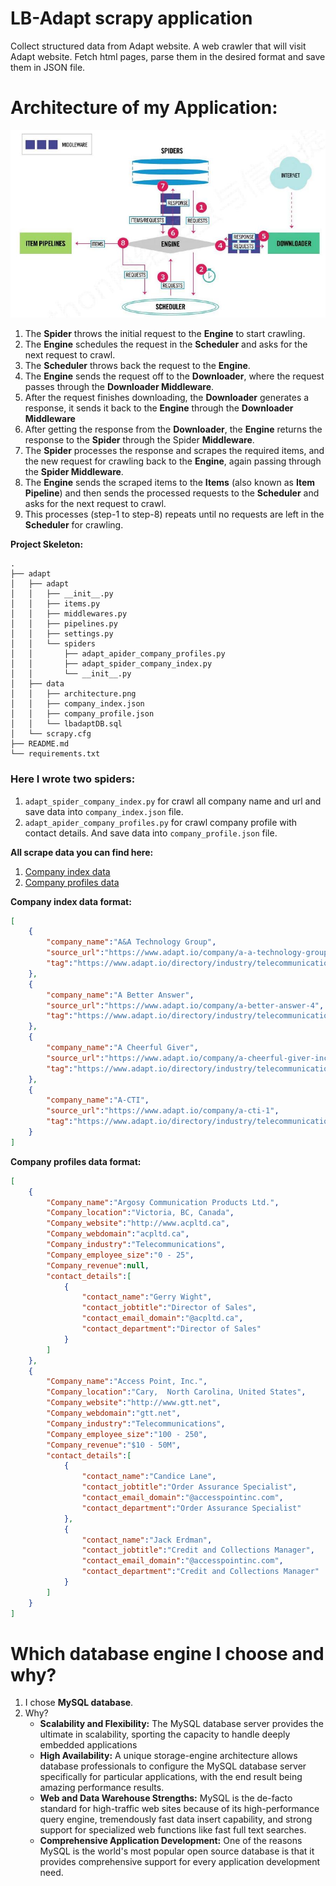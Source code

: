 # LB-Adapt scrapy application
Collect structured data from Adapt website. A web crawler that will visit Adapt website. Fetch html pages, 
parse them in the desired format and save them in JSON file.


# Architecture of my Application:

![Architecture](adapt/data/architecture.png "image source: programmersought") 

1. The **Spider** throws the initial request to the **Engine** to start crawling.
2. The **Engine** schedules the request in the **Scheduler** and asks for the next request to crawl.
3. The **Scheduler** throws back the request to the **Engine**.
4. The **Engine** sends the request off to the **Downloader**, where the request passes through the **Downloader Middleware**.
5. After the request finishes downloading, the **Downloader** generates a response, it sends it back to the **Engine** through the **Downloader Middleware**
6. After getting the response from the **Downloader**, the **Engine** returns the response to the **Spider** through the Spider **Middleware**.
7. The **Spider** processes the response and scrapes the required items, and the new request for crawling back to the **Engine**, again passing through the **Spider Middleware**.
8. The **Engine** sends the scraped items to the **Items** (also known as **Item Pipeline**) and then sends the processed requests to the **Scheduler** and asks for the next request to crawl.
9. This processes (step-1 to step-8) repeats until no requests are left in the **Scheduler** for crawling.

**Project Skeleton:**
```tree
.
├── adapt
│   ├── adapt
│   │   ├── __init__.py
│   │   ├── items.py
│   │   ├── middlewares.py
│   │   ├── pipelines.py
│   │   ├── settings.py
│   │   └── spiders
│   │       ├── adapt_apider_company_profiles.py
│   │       ├── adapt_spider_company_index.py
│   │       └── __init__.py
│   ├── data
│   │   ├── architecture.png
│   │   ├── company_index.json
│   │   ├── company_profile.json
│   │   └── lbadaptDB.sql
│   └── scrapy.cfg
├── README.md
└── requirements.txt
```
### Here I wrote two spiders:
1. ```adapt_spider_company_index.py``` for crawl all company name and url and save data into ```company_index.json``` file.
2. ```adapt_apider_company_profiles.py``` for crawl company profile with contact details. And save data into ```company_profile.json``` file.


**All scrape data you can find here:** 
1. [Company index data](adapt/data/company_index.json)
2. [Company profiles data](adapt/data/company_profile.json)

**Company index data format:**
```json
[
    {
        "company_name":"A&A Technology Group",
        "source_url":"https://www.adapt.io/company/a-a-technology-group",
        "tag":"https://www.adapt.io/directory/industry/telecommunications/A-1"
    },
    {
        "company_name":"A Better Answer",
        "source_url":"https://www.adapt.io/company/a-better-answer-4",
        "tag":"https://www.adapt.io/directory/industry/telecommunications/A-1"
    },
    {
        "company_name":"A Cheerful Giver",
        "source_url":"https://www.adapt.io/company/a-cheerful-giver-inc-1",
        "tag":"https://www.adapt.io/directory/industry/telecommunications/A-1"
    },
    {
        "company_name":"A-CTI",
        "source_url":"https://www.adapt.io/company/a-cti-1",
        "tag":"https://www.adapt.io/directory/industry/telecommunications/A-1"
    }
]
```
**Company profiles data format:**
```json
[
    {
        "Company_name":"Argosy Communication Products Ltd.",
        "Company_location":"Victoria, BC, Canada",
        "Company_website":"http://www.acpltd.ca",
        "Company_webdomain":"acpltd.ca",
        "Company_industry":"Telecommunications",
        "Company_employee_size":"0 - 25",
        "Company_revenue":null,
        "contact_details":[
            {
                "contact_name":"Gerry Wight",
                "contact_jobtitle":"Director of Sales",
                "contact_email_domain":"@acpltd.ca",
                "contact_department":"Director of Sales"
            }
        ]
    },
    {
        "Company_name":"Access Point, Inc.",
        "Company_location":"Cary,  North Carolina, United States",
        "Company_website":"http://www.gtt.net",
        "Company_webdomain":"gtt.net",
        "Company_industry":"Telecommunications",
        "Company_employee_size":"100 - 250",
        "Company_revenue":"$10 - 50M",
        "contact_details":[
            {
                "contact_name":"Candice Lane",
                "contact_jobtitle":"Order Assurance Specialist",
                "contact_email_domain":"@accesspointinc.com",
                "contact_department":"Order Assurance Specialist"
            },
            {
                "contact_name":"Jack Erdman",
                "contact_jobtitle":"Credit and Collections Manager",
                "contact_email_domain":"@accesspointinc.com",
                "contact_department":"Credit and Collections Manager"
            }
        ]
    }
]
```

# Which database engine I choose and why?

1. I chose **MySQL database**.
2. Why?
    - **Scalability and Flexibility:** The MySQL database server provides the ultimate in scalability, sporting the capacity to handle deeply embedded applications 
    - **High Availability:** A unique storage-engine architecture allows database professionals to configure the MySQL database server specifically for particular applications, with the end result being amazing performance results.
    - **Web and Data Warehouse Strengths:** MySQL is the de-facto standard for high-traffic web sites because of its high-performance query engine, tremendously fast data insert capability, and strong support for specialized web functions like fast full text searches. 
    - **Comprehensive Application Development:** One of the reasons MySQL is the world's most popular open source database is that it provides comprehensive support for every application development need.
